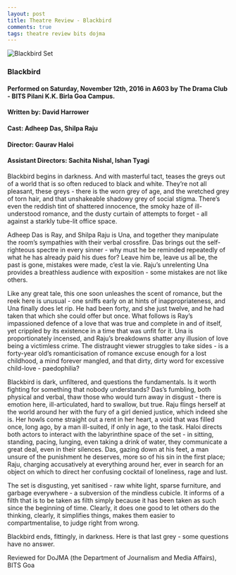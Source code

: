 ```yaml
---
layout: post
title: Theatre Review - Blackbird
comments: true
tags: theatre review bits dojma
---
```


![Blackbird Set](../images/2018-08-24-Blackbird-Review_1.jpg "The set of Blackbird")

### Blackbird

#### Performed on Saturday, November 12th, 2016 in A603 by The Drama Club - BITS Pilani K.K. Birla Goa Campus.

#### Written by: David Harrower

#### Cast: Adheep Das, Shilpa Raju

#### Director: Gaurav Haloi

#### Assistant Directors: Sachita Nishal, Ishan Tyagi

Blackbird begins in darkness. And with masterful tact, teases the greys out of a world that is so often reduced to black and white. They’re not all pleasant, these greys - there is the worn grey of age, and the wretched grey of torn hair, and that unshakeable shadowy grey of social stigma. There’s even the reddish tint of shattered innocence, the smoky haze of ill-understood romance, and the dusty curtain of attempts to forget - all against a starkly tube-lit office space.

Adheep Das is Ray, and Shilpa Raju is Una, and together they manipulate the room’s sympathies with their verbal crossfire. Das brings out the self-righteous spectre in every sinner - why must he be reminded repeatedly of what he has already paid his dues for? Leave him be, leave us all be, the past is gone, mistakes were made, c’est la vie. Raju’s unrelenting Una provides a breathless audience with exposition - some mistakes are not like others.

Like any great tale, this one soon unleashes the scent of romance, but the reek here is unusual - one sniffs early on at hints of inappropriateness, and Una finally does let rip. He had been forty, and she just twelve, and he had taken that which she could offer but once. What follows is Ray’s impassioned defence of a love that was true and complete in and of itself, yet crippled by its existence in a time that was unfit for it. Una is proportionately incensed, and Raju’s breakdowns shatter any illusion of love being a victimless crime. The distraught viewer struggles to take sides - is a forty-year old’s romanticisation of romance excuse enough for a lost childhood, a mind forever mangled, and that dirty, dirty word for excessive child-love - paedophilia?

Blackbird is dark, unfiltered, and questions the fundamentals. Is it worth fighting for something that nobody understands? Das’s fumbling, both physical and verbal, thaw those who would turn away in disgust - there is emotion here, ill-articulated, hard to swallow, but true. Raju flings herself at the world around her with the fury of a girl denied justice, which indeed she is. Her howls come straight out a rent in her heart, a void that was filled once, long ago, by a man ill-suited, if only in age, to the task. Haloi directs both actors to interact with the labyrinthine space of the set - in sitting, standing, pacing, lunging, even taking a drink of water, they communicate a great deal, even in their silences. Das, gazing down at his feet, a man unsure of the punishment he deserves, more so of his sin in the first place; Raju, charging accusatively at everything around her, ever in search for an object on which to direct her confusing cocktail of loneliness, rage and lust.

The set is disgusting, yet sanitised - raw white light, sparse furniture, and garbage everywhere - a subversion of the mindless cubicle. It informs of a filth that is to be taken as filth simply because it has been taken as such since the beginning of time. Clearly, it does one good to let others do the thinking, clearly, it simplifies things, makes them easier to compartmentalise, to judge right from wrong.

Blackbird ends, fittingly, in darkness. Here is that last grey - some questions have no answer.

Reviewed for DoJMA (the Department of Journalism and Media Affairs), BITS Goa
